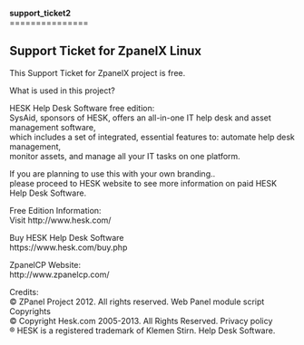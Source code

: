 <head>
</head>

<body>
<p class="style1"><strong>support_ticket2</strong><br />
===============</p>
<h2 class="style1">Support Ticket for ZpanelX Linux</h2>
<p class="style1">This Support Ticket for ZpanelX project is free. </p>
<p class="style1">What is used in this project?</p>
<p class="style1">HESK Help Desk Software free edition:<br />
  SysAid, sponsors of HESK, offers an all-in-one IT help desk and asset management software, <br />
  which includes a set of integrated, essential features to: automate help desk management, <br />
  monitor assets, and manage all your IT tasks on one platform.<br />
</p>
<p class="style1">If you are planning to use this with your own branding.. <br />
  please proceed to HESK website to see more information on paid HESK Help Desk Software.<br />
</p>
<p class="style1">Free Edition Information:<br />
Visit http://www.hesk.com/</p>
<p class="style1">Buy HESK Help Desk Software<br />
https://www.hesk.com/buy.php</p>
<p class="style1">ZpanelCP Website:<br />
http://www.zpanelcp.com/</p>
<p class="style1">Credits:<br>
  © ZPanel Project 2012. All rights reserved. Web Panel module script Copyrights<br />
  © Copyright Hesk.com 2005-2013. All Rights Reserved. Privacy policy<br />
  ® HESK is a registered trademark of Klemen Stirn. Help Desk Software.<br />
</p>
</body>
</html>
